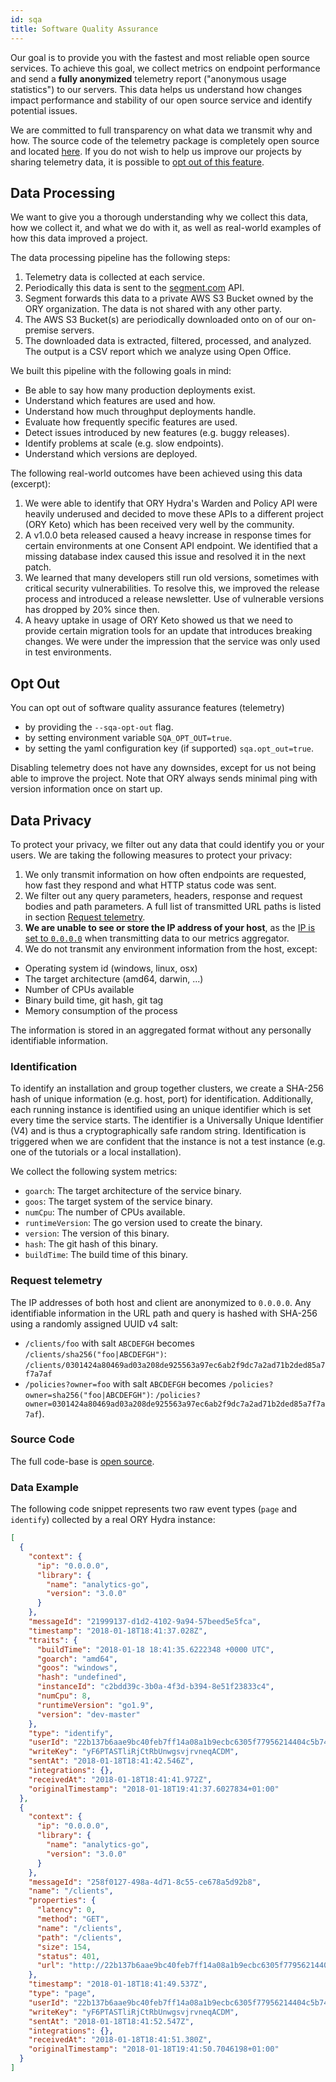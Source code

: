 ```yaml
---
id: sqa
title: Software Quality Assurance
---
```


Our goal is to provide you with the fastest and most reliable open source
services. To achieve this goal, we collect metrics on endpoint performance and
send a **fully anonymized** telemetry report ("anonymous usage statistics") to
our servers. This data helps us understand how changes impact performance and
stability of our open source service and identify potential issues.

We are committed to full transparency on what data we transmit why and how. The
source code of the telemetry package is completely open source and located
[here](https://github.com/ory/x/blob/master/metricsx). If you do not wish to
help us improve our projects by sharing telemetry data, it is possible to
[opt out of this feature](#opt-out).

## Data Processing

We want to give you a thorough understanding why we collect this data, how we
collect it, and what we do with it, as well as real-world examples of how this
data improved a project.

The data processing pipeline has the following steps:

1. Telemetry data is collected at each service.
2. Periodically this data is sent to the [segment.com](https://segment.com/)
   API.
3. Segment forwards this data to a private AWS S3 Bucket owned by the ORY
   organization. The data is not shared with any other party.
4. The AWS S3 Bucket(s) are periodically downloaded onto on of our on-premise
   servers.
5. The downloaded data is extracted, filtered, processed, and analyzed. The
   output is a CSV report which we analyze using Open Office.

We built this pipeline with the following goals in mind:

- Be able to say how many production deployments exist.
- Understand which features are used and how.
- Understand how much throughput deployments handle.
- Evaluate how frequently specific features are used.
- Detect issues introduced by new features (e.g. buggy releases).
- Identify problems at scale (e.g. slow endpoints).
- Understand which versions are deployed.

The following real-world outcomes have been achieved using this data (excerpt):

1. We were able to identify that ORY Hydra's Warden and Policy API were heavily
   underused and decided to move these APIs to a different project (ORY Keto)
   which has been received very well by the community.
2. A v1.0.0 beta released caused a heavy increase in response times for certain
   environments at one Consent API endpoint. We identified that a missing
   database index caused this issue and resolved it in the next patch.
3. We learned that many developers still run old versions, sometimes with
   critical security vulnerabilities. To resolve this, we improved the release
   process and introduced a release newsletter. Use of vulnerable versions has
   dropped by 20% since then.
4. A heavy uptake in usage of ORY Keto showed us that we need to provide certain
   migration tools for an update that introduces breaking changes. We were under
   the impression that the service was only used in test environments.

## Opt Out

You can opt out of software quality assurance features (telemetry)

- by providing the `--sqa-opt-out` flag.
- by setting environment variable `SQA_OPT_OUT=true`.
- by setting the yaml configuration key (if supported) `sqa.opt_out=true`.

Disabling telemetry does not have any downsides, except for us not being able to
improve the project. Note that ORY always sends minimal ping with version
information once on start up.

## Data Privacy

To protect your privacy, we filter out any data that could identify you or your
users. We are taking the following measures to protect your privacy:

1. We only transmit information on how often endpoints are requested, how fast
   they respond and what HTTP status code was sent.
2. We filter out any query parameters, headers, response and request bodies and
   path parameters. A full list of transmitted URL paths is listed in section
   [Request telemetry](#request-telemetry).
3. **We are unable to see or store the IP address of your host**, as the
   [IP is set to `0.0.0.0`](https://github.com/ory/x/blob/master/metricsx/middleware.go)
   when transmitting data to our metrics aggregator.
4. We do not transmit any environment information from the host, except:

- Operating system id (windows, linux, osx)
- The target architecture (amd64, darwin, ...)
- Number of CPUs available
- Binary build time, git hash, git tag
- Memory consumption of the process

The information is stored in an aggregated format without any personally
identifiable information.

### Identification

To identify an installation and group together clusters, we create a SHA-256
hash of unique information (e.g. host, port) for identification. Additionally,
each running instance is identified using an unique identifier which is set
every time the service starts. The identifier is a Universally Unique Identifier
(V4) and is thus a cryptographically safe random string. Identification is
triggered when we are confident that the instance is not a test instance (e.g.
one of the tutorials or a local installation).

We collect the following system metrics:

- `goarch`: The target architecture of the service binary.
- `goos`: The target system of the service binary.
- `numCpu`: The number of CPUs available.
- `runtimeVersion`: The go version used to create the binary.
- `version`: The version of this binary.
- `hash`: The git hash of this binary.
- `buildTime`: The build time of this binary.

### Request telemetry

The IP addresses of both host and client are anonymized to `0.0.0.0`. Any
identifiable information in the URL path and query is hashed with SHA-256 using
a randomly assigned UUID v4 salt:

- `/clients/foo` with salt `ABCDEFGH` becomes `/clients/sha256("foo|ABCDEFGH")`:
  `/clients/0301424a80469ad03a208de925563a97ec6ab2f9dc7a2ad71b2ded85a7f7a7af`
- `/policies?owner=foo` with salt `ABCDEFGH` becomes
  `/policies?owner=sha256("foo|ABCDEFGH")`:
  `/policies?owner=0301424a80469ad03a208de925563a97ec6ab2f9dc7a2ad71b2ded85a7f7a7af`).

### Source Code

The full code-base is [open source](https://github.com/ory/metrics-middleware).

### Data Example

The following code snippet represents two raw event types (`page` and
`identify`) collected by a real ORY Hydra instance:

```json
[
  {
    "context": {
      "ip": "0.0.0.0",
      "library": {
        "name": "analytics-go",
        "version": "3.0.0"
      }
    },
    "messageId": "21999137-d1d2-4102-9a94-57beed5e5fca",
    "timestamp": "2018-01-18T18:41:37.028Z",
    "traits": {
      "buildTime": "2018-01-18 18:41:35.6222348 +0000 UTC",
      "goarch": "amd64",
      "goos": "windows",
      "hash": "undefined",
      "instanceId": "c2bdd39c-3b0a-4f3d-b394-8e51f23833c4",
      "numCpu": 8,
      "runtimeVersion": "go1.9",
      "version": "dev-master"
    },
    "type": "identify",
    "userId": "22b137b6aae9bc40feb7ff14a08a1b9ecbc6305f77956214404c5b744c3b3fe2",
    "writeKey": "yF6PTASTliRjCtRbUnwgsvjrvneqACDM",
    "sentAt": "2018-01-18T18:41:42.546Z",
    "integrations": {},
    "receivedAt": "2018-01-18T18:41:41.972Z",
    "originalTimestamp": "2018-01-18T19:41:37.6027834+01:00"
  },
  {
    "context": {
      "ip": "0.0.0.0",
      "library": {
        "name": "analytics-go",
        "version": "3.0.0"
      }
    },
    "messageId": "258f0127-498a-4d71-8c55-ce678a5d92b8",
    "name": "/clients",
    "properties": {
      "latency": 0,
      "method": "GET",
      "name": "/clients",
      "path": "/clients",
      "size": 154,
      "status": 401,
      "url": "http://22b137b6aae9bc40feb7ff14a08a1b9ecbc6305f77956214404c5b744c3b3fe2/clients"
    },
    "timestamp": "2018-01-18T18:41:49.537Z",
    "type": "page",
    "userId": "22b137b6aae9bc40feb7ff14a08a1b9ecbc6305f77956214404c5b744c3b3fe2",
    "writeKey": "yF6PTASTliRjCtRbUnwgsvjrvneqACDM",
    "sentAt": "2018-01-18T18:41:52.547Z",
    "integrations": {},
    "receivedAt": "2018-01-18T18:41:51.380Z",
    "originalTimestamp": "2018-01-18T19:41:50.7046198+01:00"
  }
]
```

